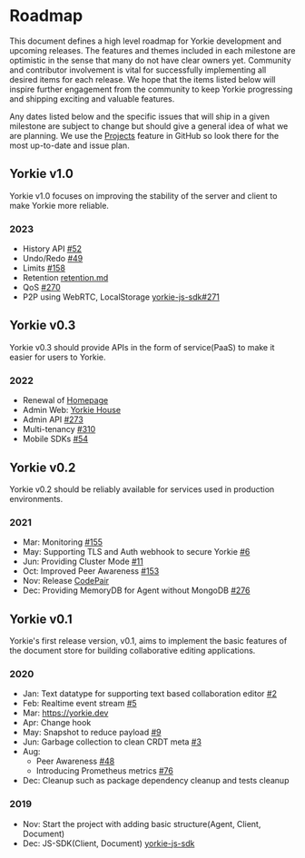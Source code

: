 # Roadmap
This document defines a high level roadmap for Yorkie development and upcoming releases.
The features and themes included in each milestone are optimistic in the sense that many do not have clear owners yet.
Community and contributor involvement is vital for successfully implementing all desired items for each release.
We hope that the items listed below will inspire further engagement from the community to keep Yorkie progressing and shipping exciting and valuable features.

Any dates listed below and the specific issues that will ship in a given milestone are subject to change but should give a general idea of what we are planning.
We use the [Projects](https://github.com/orgs/yorkie-team/projects) feature in GitHub so look there for the most up-to-date and issue plan.

## Yorkie v1.0

Yorkie v1.0 focuses on improving the stability of the server and client to make Yorkie more reliable.

### 2023

- History API [#52](https://github.com/yorkie-team/yorkie/issues/52)
- Undo/Redo [#49](https://github.com/yorkie-team/yorkie/issues/49)
- Limits [#158](https://github.com/yorkie-team/yorkie/issues/158)
- Retention [retention.md](https://github.com/yorkie-team/yorkie/blob/main/design/retention.md)
- QoS [#270](https://github.com/yorkie-team/yorkie/issues/270)
- P2P using WebRTC, LocalStorage [yorkie-js-sdk#271](https://github.com/yorkie-team/yorkie-js-sdk/issues/271)

## Yorkie v0.3

Yorkie v0.3 should provide APIs in the form of service(PaaS) to make it easier for users to Yorkie.

### 2022

 - Renewal of [Homepage](https://github.com/yorkie-team/homepage)
 - Admin Web: [Yorkie House](https://github.com/yorkie-team/yorkie-house)
 - Admin API [#273](https://github.com/yorkie-team/yorkie/issues/273)
 - Multi-tenancy [#310](https://github.com/yorkie-team/yorkie/issues/310)
 - Mobile SDKs [#54](https://github.com/yorkie-team/yorkie/issues/54)

## Yorkie v0.2

Yorkie v0.2 should be reliably available for services used in production environments.

### 2021

 - Mar: Monitoring [#155](https://github.com/yorkie-team/yorkie/issues/155)
 - May: Supporting TLS and Auth webhook to secure Yorkie [#6](https://github.com/yorkie-team/yorkie/issues/6)
 - Jun: Providing Cluster Mode [#11](https://github.com/yorkie-team/yorkie/issues/11)
 - Oct: Improved Peer Awareness [#153](https://github.com/yorkie-team/yorkie/issues/153)
 - Nov: Release [CodePair](https://codepair.yorkie.dev/)
 - Dec: Providing MemoryDB for Agent without MongoDB [#276](https://github.com/yorkie-team/yorkie/pull/276)

## Yorkie v0.1

Yorkie's first release version, v0.1, aims to implement the basic features of the document store for building collaborative editing applications.

### 2020

 - Jan: Text datatype for supporting text based collaboration editor [#2](https://github.com/yorkie-team/yorkie/issues/2)
 - Feb: Realtime event stream [#5](https://github.com/yorkie-team/yorkie/issues/5)
 - Mar: https://yorkie.dev
 - Apr: Change hook
 - May: Snapshot to reduce payload [#9](https://github.com/yorkie-team/yorkie/issues/9)
 - Jun: Garbage collection to clean CRDT meta [#3](https://github.com/yorkie-team/yorkie/issues/3)
 - Aug:
   - Peer Awareness [#48](https://github.com/yorkie-team/yorkie/issues/48)
   - Introducing Prometheus metrics [#76](https://github.com/yorkie-team/yorkie/issues/76)
 - Dec: Cleanup such as package dependency cleanup and tests cleanup

### 2019
 - Nov: Start the project with adding basic structure(Agent, Client, Document)
 - Dec: JS-SDK(Client, Document) [yorkie-js-sdk](https://github.com/yorkie-team/yorkie-js-sdk)
